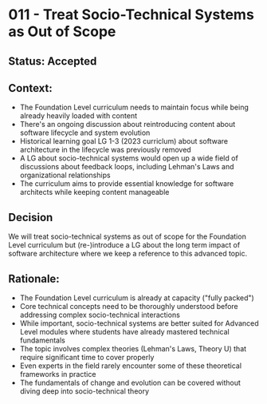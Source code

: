 # 011 - Treat Socio-Technical Systems as Out of Scope

## Status: Accepted

## Context:
- The Foundation Level curriculum needs to maintain focus while being already heavily loaded with content
- There's an ongoing discussion about reintroducing content about software lifecycle and system evolution
- Historical learning goal LG 1-3 (2023 curriclum) about software architecture in the lifecycle was previously removed
- A LG about socio-technical systems would open up a wide field of discussions about feedback loops, including Lehman's Laws and organizational relationships
- The curriculum aims to provide essential knowledge for software architects while keeping content manageable

## Decision

We will treat socio-technical systems as out of scope for the Foundation Level curriculum but (re-)introduce a LG about the long term impact of software architecture where we keep a reference to this advanced topic.

## Rationale:
- The Foundation Level curriculum is already at capacity ("fully packed")
- Core technical concepts need to be thoroughly understood before addressing complex socio-technical interactions
- While important, socio-technical systems are better suited for Advanced Level modules where students have already mastered technical fundamentals
- The topic involves complex theories (Lehman's Laws, Theory U) that require significant time to cover properly
- Even experts in the field rarely encounter some of these theoretical frameworks in practice
- The fundamentals of change and evolution can be covered without diving deep into socio-technical theory


